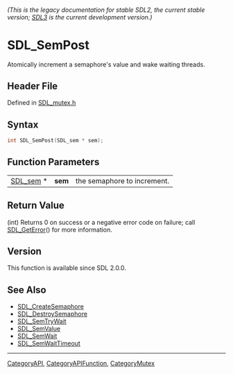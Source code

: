 ###### (This is the legacy documentation for stable SDL2, the current stable version; [SDL3](https://wiki.libsdl.org/SDL3/) is the current development version.)
# SDL_SemPost

Atomically increment a semaphore's value and wake waiting threads.

## Header File

Defined in [SDL_mutex.h](https://github.com/libsdl-org/SDL/blob/SDL2/include/SDL_mutex.h)

## Syntax

```c
int SDL_SemPost(SDL_sem * sem);
```

## Function Parameters

|                      |         |                             |
| -------------------- | ------- | --------------------------- |
| [SDL_sem](SDL_sem) * | **sem** | the semaphore to increment. |

## Return Value

(int) Returns 0 on success or a negative error code on failure; call
[SDL_GetError](SDL_GetError)() for more information.

## Version

This function is available since SDL 2.0.0.

## See Also

- [SDL_CreateSemaphore](SDL_CreateSemaphore)
- [SDL_DestroySemaphore](SDL_DestroySemaphore)
- [SDL_SemTryWait](SDL_SemTryWait)
- [SDL_SemValue](SDL_SemValue)
- [SDL_SemWait](SDL_SemWait)
- [SDL_SemWaitTimeout](SDL_SemWaitTimeout)

----
[CategoryAPI](CategoryAPI), [CategoryAPIFunction](CategoryAPIFunction), [CategoryMutex](CategoryMutex)

